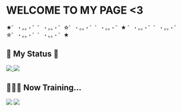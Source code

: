 # WELCOME TO MY PAGE <3
<p>★゜・。。・゜゜・。。・゜☆゜・。。・゜゜・。。・゜★ ゜・。。・゜゜・。。・゜☆゜・。。・゜゜・。。・゜★</p>


## 🌟 My Status  🌟
<a href="https://github.com/snhrayk/github-readme-stats">
  <img src="https://github-readme-stats.vercel.app/api?username=snhrayk&count_private=true&theme=omni" />
</a>
<a href="https://github.com/snhrayk/github-readme-stats">
  <img src="https://github-readme-stats.vercel.app/api/top-langs/?username=snhrayk&layout=compact&theme=omni" />
</a>

## 👩🏻‍💻 Now Training...
<img src="https://skillicons.dev/icons?i=html,css,scss,js,typescript,react,next,firebase" />
<img src="https://skillicons.dev/icons?i=illustrator,photoshop,figma" />



<!--
**snhrayk/snhrayk** is a ✨ _special_ ✨ repository because its `README.md` (this file) appears on your GitHub profile.

Here are some ideas to get you started:

- 🔭 I’m currently working on ...
- 🌱 I’m currently learning ...
- 👯 I’m looking to collaborate on ...
- 🤔 I’m looking for help with ...
- 💬 Ask me about ...
- 📫 How to reach me: ...
- 😄 Pronouns: ...
- ⚡ Fun fact: ...
-->
